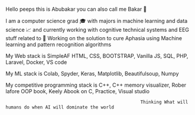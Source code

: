 Hello peeps this is Abubakar you can also call me Bakar 👋

I am a computer science grad 🎓 with majors in machine learning and data science 📈 and currently working with cognitive technical systems and EEG stuff related to 🧠
Working on the solution to cure Aphasia using Machine learning and pattern recognition algorithms

My Web stack is SimpleAF HTML, CSS, BOOTSTRAP, Vanilla JS, SQL, PHP, Laravel, Docker, VS code

My ML stack is  Colab, Spyder, Keras, Matplotlib, Beautifulsoup, Numpy

My competitive programming stack is C++, C++ memory visualizer, Rober lafore OOP book, Keely Abook on C, Practice, Visual studio


                                                       Thinking What will humans do when AI will dominate the world



